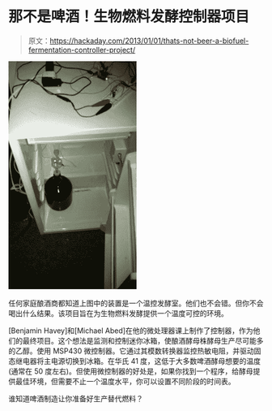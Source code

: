 # 那不是啤酒！生物燃料发酵控制器项目

> 原文：<https://hackaday.com/2013/01/01/thats-not-beer-a-biofuel-fermentation-controller-project/>

![biofuel-fermentation-controller](img/5ecfa0f4249788ce063743a544f12ec8.png)

任何家庭酿酒商都知道上图中的装置是一个温控发酵室。他们也不会错。但你不会喝出什么结果。该项目旨在为生物燃料发酵提供一个温度可控的环境。

[Benjamin Havey]和[Michael Abed]在他的微处理器课上制作了控制器，作为他们的最终项目。这个想法是监测和控制迷你冰箱，使酿酒酵母株酵母生产尽可能多的乙醇。使用 MSP430 微控制器。它通过其模数转换器监控热敏电阻，并驱动固态继电器将主电源切换到冰箱。在华氏 41 度，这低于大多数啤酒酵母想要的温度(通常在 50 度左右)。但使用微控制器的好处是，如果你找到一个程序，给酵母提供最佳环境，但需要不止一个温度水平，你可以设置不同阶段的时间表。

谁知道啤酒制造让你准备好生产替代燃料？